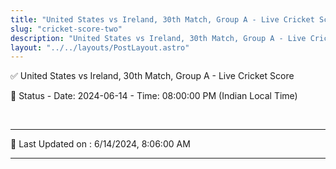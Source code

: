```yaml
---
title: "United States vs Ireland, 30th Match, Group A - Live Cricket Score"
slug: "cricket-score-two"
description: "United States vs Ireland, 30th Match, Group A - Live Cricket Score - Date: 2024-06-14 - Time: 08:00:00 PM (Indian Local Time)."
layout: "../../layouts/PostLayout.astro"
--- 
```


✅ United States vs Ireland, 30th Match, Group A - Live Cricket Score

📑 Status - Date: 2024-06-14 - Time: 08:00:00 PM (Indian Local Time)

<br />

***

📝 Last Updated on : 6/14/2024, 8:06:00 AM

***

